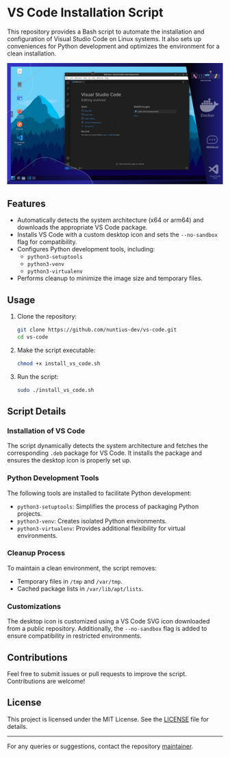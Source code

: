 # VS Code Installation Script

This repository provides a Bash script to automate the installation and configuration of Visual Studio Code on Linux systems. It also sets up conveniences for Python development and optimizes the environment for a clean installation.

![Captura](vs-code.png)

## Features

- Automatically detects the system architecture (x64 or arm64) and downloads the appropriate VS Code package.
- Installs VS Code with a custom desktop icon and sets the `--no-sandbox` flag for compatibility.
- Configures Python development tools, including:
  - `python3-setuptools`
  - `python3-venv`
  - `python3-virtualenv`
- Performs cleanup to minimize the image size and temporary files.

## Usage

1. Clone the repository:
   ```bash
   git clone https://github.com/nuntius-dev/vs-code.git
   cd vs-code


2. Make the script executable:
   ```bash
   chmod +x install_vs_code.sh
   ```

3. Run the script:
   ```bash
   sudo ./install_vs_code.sh
   ```

## Script Details

### Installation of VS Code
The script dynamically detects the system architecture and fetches the corresponding `.deb` package for VS Code. It installs the package and ensures the desktop icon is properly set up.

### Python Development Tools
The following tools are installed to facilitate Python development:
- `python3-setuptools`: Simplifies the process of packaging Python projects.
- `python3-venv`: Creates isolated Python environments.
- `python3-virtualenv`: Provides additional flexibility for virtual environments.

### Cleanup Process
To maintain a clean environment, the script removes:
- Temporary files in `/tmp` and `/var/tmp`.
- Cached package lists in `/var/lib/apt/lists`.

### Customizations
The desktop icon is customized using a VS Code SVG icon downloaded from a public repository. Additionally, the `--no-sandbox` flag is added to ensure compatibility in restricted environments.

## Contributions

Feel free to submit issues or pull requests to improve the script. Contributions are welcome!

## License

This project is licensed under the MIT License. See the [LICENSE](LICENSE) file for details.

---

For any queries or suggestions, contact the repository [maintainer](https://github.com/kasmtech). 
